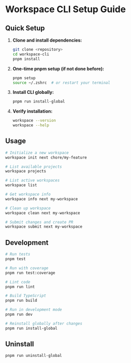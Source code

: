 # Workspace CLI Setup Guide

## Quick Setup

1. **Clone and install dependencies:**

   ```bash
   git clone <repository>
   cd workspace-cli
   pnpm install
   ```

2. **One-time pnpm setup (if not done before):**

   ```bash
   pnpm setup
   source ~/.zshrc  # or restart your terminal
   ```

3. **Install CLI globally:**

   ```bash
   pnpm run install-global
   ```

4. **Verify installation:**
   ```bash
   workspace --version
   workspace --help
   ```

## Usage

```bash
# Initialize a new workspace
workspace init next chore/my-feature

# List available projects
workspace projects

# List active workspaces
workspace list

# Get workspace info
workspace info next my-workspace

# Clean up workspace
workspace clean next my-workspace

# Submit changes and create PR
workspace submit next my-workspace
```

## Development

```bash
# Run tests
pnpm test

# Run with coverage
pnpm run test:coverage

# Lint code
pnpm run lint

# Build TypeScript
pnpm run build

# Run in development mode
pnpm run dev

# Reinstall globally after changes
pnpm run install-global
```

## Uninstall

```bash
pnpm run uninstall-global
```
